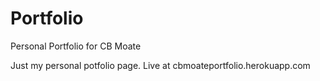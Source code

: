 # Portfolio

Personal Portfolio for CB Moate

Just my personal potfolio page.  Live at cbmoateportfolio.herokuapp.com

